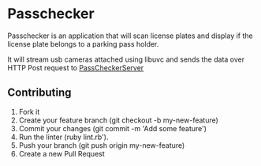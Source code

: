# Passchecker

Passchecker is an application that will scan license plates and display if the license plate belongs to a parking pass holder.

It will stream usb cameras attached using libuvc and sends the data over HTTP Post request to [PassCheckerServer](https://github.com/leoforney/PasscheckerServer)

## Contributing

1. Fork it
2. Create your feature branch (git checkout -b my-new-feature)
3. Commit your changes (git commit -m 'Add some feature')
4. Run the linter (ruby lint.rb').
5. Push your branch (git push origin my-new-feature)
6. Create a new Pull Request
